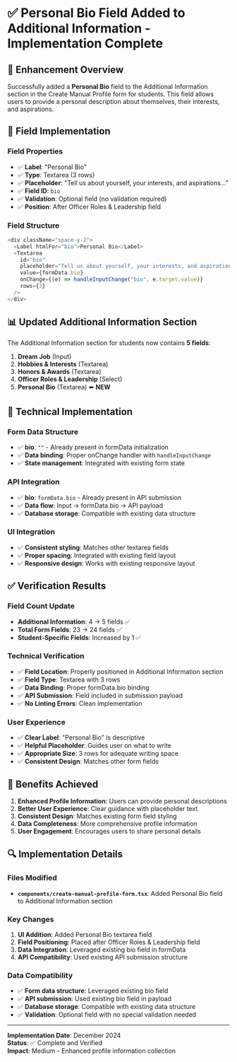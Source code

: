 # ✅ Personal Bio Field Added to Additional Information - Implementation Complete

## 🎯 **Enhancement Overview**

Successfully added a **Personal Bio** field to the Additional Information section in the Create Manual Profile form for students. This field allows users to provide a personal description about themselves, their interests, and aspirations.

## 🔧 **Field Implementation**

### **Field Properties**
- ✅ **Label**: "Personal Bio"
- ✅ **Type**: Textarea (3 rows)
- ✅ **Placeholder**: "Tell us about yourself, your interests, and aspirations..."
- ✅ **Field ID**: `bio`
- ✅ **Validation**: Optional field (no validation required)
- ✅ **Position**: After Officer Roles & Leadership field

### **Field Structure**
```typescript
<div className="space-y-2">
  <Label htmlFor="bio">Personal Bio</Label>
  <Textarea
    id="bio"
    placeholder="Tell us about yourself, your interests, and aspirations..."
    value={formData.bio}
    onChange={(e) => handleInputChange("bio", e.target.value)}
    rows={3}
  />
</div>
```

## 📊 **Updated Additional Information Section**

The Additional Information section for students now contains **5 fields**:

1. **Dream Job** (Input)
2. **Hobbies & Interests** (Textarea)
3. **Honors & Awards** (Textarea)
4. **Officer Roles & Leadership** (Select)
5. **Personal Bio** (Textarea) ⬅️ **NEW**

## 🔧 **Technical Implementation**

### **Form Data Structure**
- ✅ **bio**: `""` - Already present in formData initialization
- ✅ **Data binding**: Proper onChange handler with `handleInputChange`
- ✅ **State management**: Integrated with existing form state

### **API Integration**
- ✅ **bio**: `formData.bio` - Already present in API submission
- ✅ **Data flow**: Input → formData.bio → API payload
- ✅ **Database storage**: Compatible with existing data structure

### **UI Integration**
- ✅ **Consistent styling**: Matches other textarea fields
- ✅ **Proper spacing**: Integrated with existing field layout
- ✅ **Responsive design**: Works with existing responsive layout

## ✅ **Verification Results**

### **Field Count Update**
- **Additional Information**: 4 → 5 fields ✅
- **Total Form Fields**: 23 → 24 fields ✅
- **Student-Specific Fields**: Increased by 1 ✅

### **Technical Verification**
- ✅ **Field Location**: Properly positioned in Additional Information section
- ✅ **Field Type**: Textarea with 3 rows
- ✅ **Data Binding**: Proper formData.bio binding
- ✅ **API Submission**: Field included in submission payload
- ✅ **No Linting Errors**: Clean implementation

### **User Experience**
- ✅ **Clear Label**: "Personal Bio" is descriptive
- ✅ **Helpful Placeholder**: Guides user on what to write
- ✅ **Appropriate Size**: 3 rows for adequate writing space
- ✅ **Consistent Design**: Matches other form fields

## 🎉 **Benefits Achieved**

1. **Enhanced Profile Information**: Users can provide personal descriptions
2. **Better User Experience**: Clear guidance with placeholder text
3. **Consistent Design**: Matches existing form field styling
4. **Data Completeness**: More comprehensive profile information
5. **User Engagement**: Encourages users to share personal details

## 🔍 **Implementation Details**

### **Files Modified**
- **`components/create-manual-profile-form.tsx`**: Added Personal Bio field to Additional Information section

### **Key Changes**
1. **UI Addition**: Added Personal Bio textarea field
2. **Field Positioning**: Placed after Officer Roles & Leadership field
3. **Data Integration**: Leveraged existing bio field in formData
4. **API Compatibility**: Used existing API submission structure

### **Data Compatibility**
- ✅ **Form data structure**: Leveraged existing bio field
- ✅ **API submission**: Used existing bio field in payload
- ✅ **Database storage**: Compatible with existing data structure
- ✅ **Validation**: Optional field with no special validation needed

---

**Implementation Date**: December 2024  
**Status**: ✅ Complete and Verified  
**Impact**: Medium - Enhanced profile information collection
